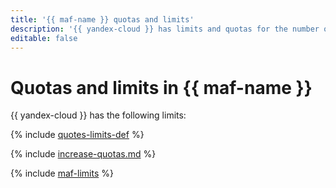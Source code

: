 ```yaml
---
title: '{{ maf-name }} quotas and limits'
description: '{{ yandex-cloud }} has limits and quotas for the number of resources you can use. For more information about the limits, read this article.'
editable: false
---
```


# Quotas and limits in {{ maf-name }}

{{ yandex-cloud }} has the following limits:

{% include [quotes-limits-def](../../_includes/quotes-limits-def.md) %}

{% include [increase-quotas.md](../../_includes/increase-quotas.md) %}

{% include [maf-limits](../../_includes/mdb/maf/limits.md) %}
